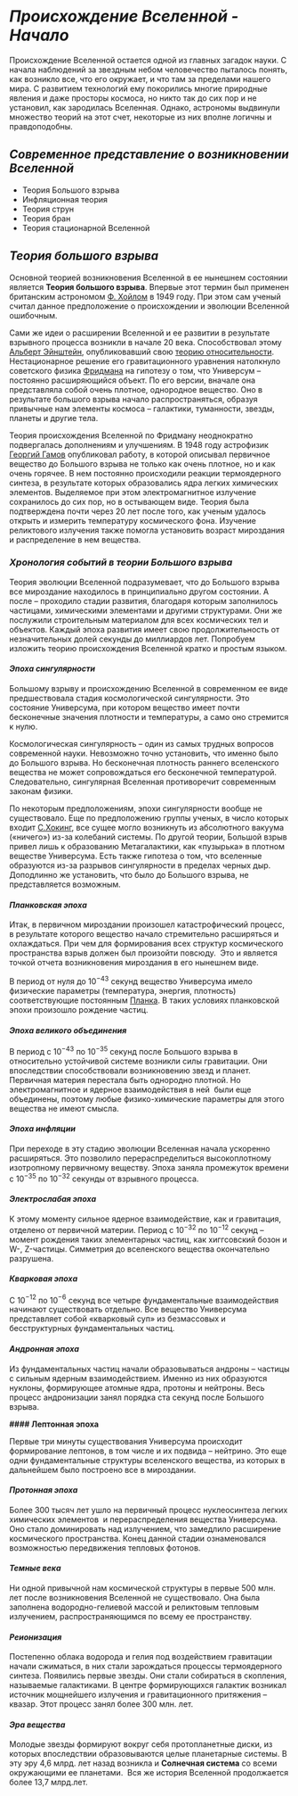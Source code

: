 # ***Происхождение Вселенной - Начало***

Происхождение Вселенной остается одной из главных загадок науки. С начала наблюдений за звездным небом человечество пыталось понять, как возникло все, что его окружает, и что там за пределами нашего мира. С развитием технологий ему покорились многие природные явления и даже просторы космоса, но никто так до сих пор и не установил, как зародилась Вселенная. Однако, астрономы выдвинули множество теорий на этот счет, некоторые из них вполне логичны и правдоподобны.

## ***Современное представление о возникновении Вселенной***

- Теория Большого взрыва
- Инфляционная теория
- Теория струн
- Теория бран
- Теория стационарной Вселенной

## ***Теория большого взрыва***

Основной теорией возникновения Вселенной в ее нынешнем состоянии является ********Теория большого взрыва********. Впервые этот термин был применен британским астрономом [Ф. Хойлом](https://ru.wikipedia.org/wiki/Хойл,_Фред) в 1949 году. При этом сам ученый считал данное предположение о происхождении и эволюции Вселенной ошибочным.

Сами же идеи о расширении Вселенной и ее развитии в результате взрывного процесса возникли в начале 20 века. Способствовал этому [Альберт Эйнштейн](https://ru.wikipedia.org/wiki/Эйнштейн,_Альберт), опубликовавший свою [теорию относительности](https://ru.wikipedia.org/wiki/Общая_теория_относительности). Нестационарное решение его гравитационного уравнения натолкнуло советского физика [Фридмана](https://ru.wikipedia.org/wiki/Фридман,_Александр_Александрович) на гипотезу о том, что Универсум – постоянно расширяющийся объект. По его версии, вначале она представляла собой очень плотное, однородное вещество. Оно в результате большого взрыва начало распространяться, образуя привычные нам элементы космоса – галактики, туманности, звезды, планеты и другие тела.

Теория происхождения Вселенной по Фридману неоднократно подвергалась дополнениям и улучшениям. В 1948 году астрофизик [Георгий Гамов](https://ru.wikipedia.org/wiki/Гамов,_Георгий_Антонович) опубликовал работу, в которой описывал первичное вещество до Большого взрыва не только как очень плотное, но и как очень горячее. В нем постоянно происходили реакции термоядерного синтеза, в результате которых образовались ядра легких химических элементов. Выделяемое при этом электромагнитное излучение сохранилось до сих пор, но в остывающем виде. Теория была подтверждена почти через 20 лет после того, как ученым удалось открыть и измерить температуру космического фона. Изучение реликтового излучения также помогла установить возраст мироздания и распределение в нем вещества.

### ***Хронология событий в теории Большого взрыва***

Теория эволюции Вселенной подразумевает, что до Большого взрыва все мироздание находилось в принципиально другом состоянии. А после – проходило стадии развития, благодаря которым заполнилось частицами, химическими элементами и другими структурами. Они же послужили строительным материалом для всех космических тел и объектов. Каждый эпоха развития имеет свою продолжительность от незначительных долей секунды до миллиардов лет. Попробуем изложить теорию происхождения Вселенной кратко и простым языком.

#### ***Эпоха сингулярности***

Большому взрыву и происхождению Вселенной в современном ее виде предшествовала стадия космологической сингулярности. Это состояние Универсума, при котором вещество имеет почти бесконечные значения плотности и температуры, а само оно стремится к нулю.

Космологическая сингулярность – один из самых трудных вопросов современной науки. Невозможно точно установить, что именно было до Большого взрыва. Но бесконечная плотность раннего вселенского вещества не может сопровождаться его бесконечной температурой. Следовательно, сингулярная Вселенная противоречит современным законам физики.

По некоторым предположениям, эпохи сингулярности вообще не существовало. Еще по предположению группы ученых, в число которых входит [С.Хокинг](https://ru.wikipedia.org/wiki/Хокинг,_Стивен), все сущее могло возникнуть из абсолютного вакуума («ничего») из-за колебаний системы. По другой теории, Большой взрыв привел лишь к образованию Метагалактики, как «пузырька» в плотном веществе Универсума. Есть также гипотеза о том, что вселенные образуются из-за разрывов сингулярности в пределах черных дыр. Доподлинно же установить, что было до Большого взрыва, не представляется возможным.

#### ***Планковская эпоха***

Итак, в первичном мироздании произошел катастрофический процесс, в результате которого вещество начало стремительно расширяться и охлаждаться. При чем для формирования всех структур космического пространства взрыв должен был произойти повсюду.  Это и является точкой отчета возникновения мироздания в его нынешнем виде.

В период от нуля до 10$^{-43}$ секунд вещество Универсума имело физические параметры (температура, энергия, плотность) соответствующие постоянным [Планка](https://ru.wikipedia.org/wiki/Планк,_Макс). В таких условиях планковской эпохи произошло рождение частиц.

#### ***Эпоха великого объединения***

В период с 10$^{-43}$ по 10$^{-35}$ секунд после Большого взрыва в относительно устойчивой системе возникли силы гравитации. Они впоследствии способствовали возникновению звезд и планет. Первичная материя перестала быть однородно плотной. Но электромагнитное и ядерное взаимодействия в ней  были еще объединены, поэтому любые физико-химические параметры для этого вещества не имеют смысла.

#### ***Эпоха инфляции***

При переходе в эту стадию эволюции Вселенная начала ускоренно расширяться. Это позволило перераспределиться высокоплотному изотропному первичному веществу. Эпоха заняла промежуток времени с 10$^{-35}$ по 10$^{-32}$ секунды от взрывного процесса.

#### ***Электрослабая эпоха***

К этому моменту сильное ядерное взаимодействие, как и гравитация, отделено от первичной материи. Период с 10$^{-32}$ по 10$^{-12}$ секунд – момент рождения таких элементарных частиц, как хиггсовский бозон и W-, Z-частицы. Симметрия до вселенского вещества окончательно разрушена.

#### ***Кварковая эпоха***

С 10$^{-12}$ по 10$^{-6}$ секунд все четыре фундаментальные взаимодействия начинают существовать отдельно. Все вещество Универсума представляет собой «кварковый суп» из безмассовых и бесструктурных фундаментальных частиц.

#### ***Андронная эпоха***

Из фундаментальных частиц начали образовываться андроны – частицы с сильным ядерным взаимодействием. Именно из них образуются нуклоны, формирующее атомные ядра, протоны и нейтроны. Весь процесс андронизации занял порядка ста секунд после Большого взрыва.

**#### ******Лептонная эпоха********

Первые три минуты существования Универсума происходит формирование лептонов, в том числе и их подвида – нейтрино. Это еще одни фундаментальные структуры вселенского вещества, из которых в дальнейшем было построено все в мироздании.

#### ***Протонная эпоха***

Более 300 тысяч лет ушло на первичный процесс нуклеосинтеза легких химических элементов  и перераспределения вещества Универсума. Оно стало доминировать над излучением, что замедлило расширение космического пространства. Конец данной стадии ознаменовался возможностью передвижения тепловых фотонов.

#### ***Темные века***

Ни одной привычной нам космической структуры в первые 500 млн. лет после возникновения Вселенной не существовало. Она была заполнена водородно-гелиевой массой и реликтовым тепловым излучением, распространяющимся по всему ее пространству.

#### ***Реионизация***

Постепенно облака водорода и гелия под воздействием гравитации начали сжиматься, в них стали зарождаться процессы термоядерного синтеза. Появились первые звезды. Они стали собираться в скопления, называемые галактиками. В центре формирующихся галактик возникал источник мощнейшего излучения и гравитационного притяжения – квазар. Этот процесс занял более 300 млн. лет.

#### ***Эра вещества***

Молодые звезды формируют вокруг себя протопланетные диски, из которых впоследствии образовываются целые планетарные системы. В эту эру 4,6 млрд. лет назад возникла и ********Солнечная система******** со всеми окружающими ее планетами.  Вся же история Вселенной продолжается более 13,7 млрд.лет.
